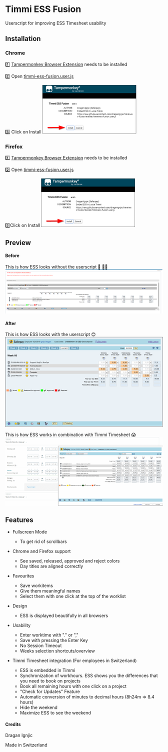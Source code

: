 # Timmi ESS Fusion
Userscript for improving ESS Timesheet usability

## Installation 
### Chrome
:one: [Tampermonkey Browser Extension](https://chrome.google.com/webstore/detail/tampermonkey/dhdgffkkebhmkfjojejmpbldmpobfkfo?hl=en) needs to be installed

:two: Open [timmi-ess-fusion.user.js](https://raw.githubusercontent.com/draganignjic/timmi-ess-fusion/master/timmi-ess-fusion.user.js)

:three: Click on Install
![Preview](images/install.png)

### Firefox
:one: [Tampermonkey Browser Extension](https://addons.mozilla.org/de/firefox/addon/tampermonkey/) needs to be installed

:two: Open [timmi-ess-fusion.user.js](https://raw.githubusercontent.com/draganignjic/timmi-ess-fusion/master/timmi-ess-fusion.user.js)

:three:Click on Install
![Preview](images/install.png)

## Preview
#### Before
This is how ESS looks without the userscript :see_no_evil: :man_facepalming:
![Preview](images/ess-raw.png)

#### After
This is how ESS looks with the userscript :heart_eyes:
![Preview](images/preview.png)

This is how ESS works in combination with Timmi Timesheet :scream:
![](images/video.gif)

## Features
- Fullscreen Mode
  - To get rid of scrollbars
- Chrome and Firefox support
  - See saved, released, approved and reject colors
  - Day titles are aligned correctly
- Favourites
  - Save workitems
  - Give them meaningful names
  - Select them with one click at the top of the worklist
- Design
  - ESS is displayed beautifully in all browsers
- Usability
  - Enter worktime with "." or ","
  - Save with pressing the Enter Key
  - No Session Timeout
  - Weeks selection shortcuts/overview

- Timmi Timesheet integration (For employees in Switzerland) 
  - ESS is embedded in Timmi
  - Synchronization of workhours. ESS shows you the differences that you need to book on projects
  - Book all remaining hours with one click on a project
  - "Check for Updates" Feature
  - Automatic conversion of minutes to decimal hours (8h24m => 8.4 hours)
  - Hide the weekend
  - Maximize ESS to see the weekend


#### Credits
Dragan Ignjic

Made in Switzerland
